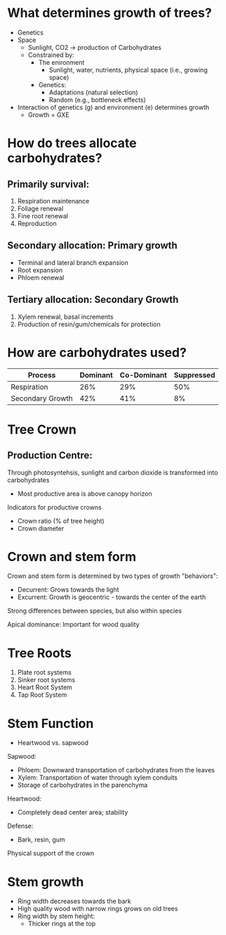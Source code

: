 # What determines growth of trees?
- Genetics
- Space
	- Sunlight, CO2 -> production of Carbohydrates
	- Constrained by:
		- The enironment
			- Sunlight, water, nutrients, physical space (i.e., growing space)
		- Genetics:
			- Adaptations (natural selection)
			- Random (e.g., bottleneck effects)
- Interaction of genetics (g) and environment (e) determines growth
	- Growth = GXE



# How do trees allocate carbohydrates?
## Primarily survival: 
1. Respiration maintenance
2. Foliage renewal
3. Fine root renewal
4. Reproduction

## Secondary allocation: Primary growth
- Terminal and lateral branch expansion
- Root expansion
- Phloem renewal

## Tertiary allocation: Secondary Growth
1. Xylem renewal, basal increments
2. Production of resin/gum/chemicals for protection


# How are carbohydrates used?
Process | Dominant | Co-Dominant | Suppressed
-- | -- | -- | --
Respiration | 26% | 29% | 50%
Secondary Growth | 42% | 41% | 8%


# Tree Crown
## Production Centre:
Through photosyntehsis, sunlight and carbon dioxide is transformed into carbohydrates
- Most productive area is above canopy horizon


Indicators for productive crowns
* Crown ratio (% of tree height)
* Crown diameter


# Crown and stem form
Crown and stem form is determined by two types of growth "behaviors":
- Decurrent: Grows towards the light
- Excurrent: Growth is geocentric - towards the center of the earth

Strong differences between species, but also within species


Apical dominance: Important for wood quality




# Tree Roots
1. Plate root systems
2. Sinker root systems
3. Heart Root System
4. Tap Root System


# Stem Function
- Heartwood vs. sapwood

Sapwood: 
- Phloem: Downward transportation of carbohydrates from the leaves
- Xylem: Transportation of water through xylem conduits
- Storage of carbohydrates in the parenchyma

Heartwood:
- Completely dead center area; stability


Defense:
- Bark, resin, gum

Physical support of the crown


# Stem growth
- Ring width decreases towards the bark
- High quality wood with narrow rings grows on old trees
- Ring width by stem height:
	- Thicker rings at the top